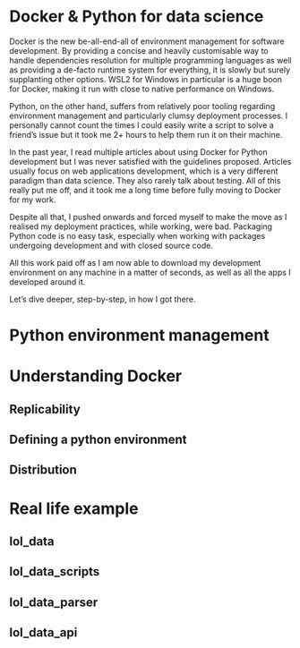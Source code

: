 # Docker & Python for data science

Docker is the new be-all-end-all of environment management for software development. By providing a concise and heavily customisable way to handle dependencies resolution for multiple programming languages as well as providing a de-facto runtime system for everything, it is slowly but surely supplanting other options. WSL2 for Windows in particular is a huge boon for Docker, making it run with close to native performance on Windows.

Python, on the other hand, suffers from relatively poor tooling regarding environment management and particularly clumsy deployment processes. I personally cannot count the times I could easily write a script to solve a friend’s issue but it took me 2+ hours to help them run it on their machine.

In the past year, I read multiple articles about using Docker for Python development but I was never satisfied with the guidelines proposed. Articles usually focus on web applications development, which is a very different paradigm than data science. They also rarely talk about testing. All of this really put me off, and it took me a long time before fully moving to Docker for my work.

Despite all that, I pushed onwards and forced myself to make the move as I realised my deployment practices, while working, were bad. Packaging Python code is no easy task, especially when working with packages undergoing development and with closed source code.

All this work paid off as I am now able to download my development environment on any machine in a matter of seconds, as well as all the apps I developed around it.

Let’s dive deeper, step-by-step, in how I got there.


# Python environment management

# Understanding Docker

## Replicability

## Defining a python environment

## Distribution

# Real life example

## lol_data

## lol_data_scripts

## lol_data_parser

## lol_data_api
